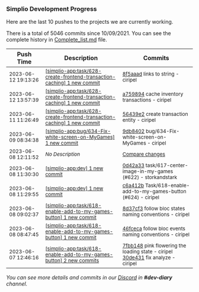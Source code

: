 
### Simplio Development Progress

Here are the last 10 pushes to the projects we are currently working.

There is a total of 5046 commits since 10/09/2021. You can see the complete history in
 [Complete_list.md](Complete_list.md) file.

| Push Time | Description | Commits |
| --- | --- | --- |
| <sub>2023-06-12 19:13:26</sub> | <sub>[[simplio-app:task/628\-create\-frontend\-transaction\-caching] 1 new commit](https://github.com/SimplioOfficial/simplio-app/commit/8f5aaadfca6161280bb62772b2f7d6df6c1fe8b2)</sub> | <sub>[8f5aaad](https://github.com/SimplioOfficial/simplio-app/commit/8f5aaadfca6161280bb62772b2f7d6df6c1fe8b2) links to string - ciripel</sub> |
| <sub>2023-06-12 13:57:39</sub> | <sub>[[simplio-app:task/628\-create\-frontend\-transaction\-caching] 1 new commit](https://github.com/SimplioOfficial/simplio-app/commit/a759894f6e91f13c81eacc10728b8c3a9cd409ac)</sub> | <sub>[a759894](https://github.com/SimplioOfficial/simplio-app/commit/a759894f6e91f13c81eacc10728b8c3a9cd409ac) cache inventory transactions - ciripel</sub> |
| <sub>2023-06-11 11:26:49</sub> | <sub>[[simplio-app:task/628\-create\-frontend\-transaction\-caching] 1 new commit](https://github.com/SimplioOfficial/simplio-app/commit/56439e228407f6085dce33cce2568760a6867ade)</sub> | <sub>[56439e2](https://github.com/SimplioOfficial/simplio-app/commit/56439e228407f6085dce33cce2568760a6867ade) create transaction entity - ciripel</sub> |
| <sub>2023-06-09 08:34:38</sub> | <sub>[[simplio-app:bug/634\-Fix\-white\-screen\-on\-MyGames] 1 new commit](https://github.com/SimplioOfficial/simplio-app/commit/9db840222cdff11691599adf239a407f84e0229a)</sub> | <sub>[9db8402](https://github.com/SimplioOfficial/simplio-app/commit/9db840222cdff11691599adf239a407f84e0229a) bug/634-Fix-white-screen-on-MyGames - ciripel</sub> |
| <sub>2023-06-08 12:11:52</sub> | <sub>_No Description_</sub> | <sub>[Compare changes](https://github.com/SimplioOfficial/simplio-app/compare/0d42a33134fe...f917445cc0f2)</sub> |
| <sub>2023-06-08 11:30:30</sub> | <sub>[[simplio-app:dev] 1 new commit](https://github.com/SimplioOfficial/simplio-app/commit/0d42a33134fee073b94f0751544c099cc097968b)</sub> | <sub>[0d42a33](https://github.com/SimplioOfficial/simplio-app/commit/0d42a33134fee073b94f0751544c099cc097968b) task/617-center-image-in-my-games (#622) - storkandstark</sub> |
| <sub>2023-06-08 11:29:55</sub> | <sub>[[simplio-app:dev] 1 new commit](https://github.com/SimplioOfficial/simplio-app/commit/c6a412beb252712c776aa2afbcdbf990c6e55c45)</sub> | <sub>[c6a412b](https://github.com/SimplioOfficial/simplio-app/commit/c6a412beb252712c776aa2afbcdbf990c6e55c45) Task/618-enable-add-to-my-games-button (#624) - ciripel</sub> |
| <sub>2023-06-08 09:02:37</sub> | <sub>[[simplio-app:task/618\-enable\-add\-to\-my\-games\-button] 1 new commit](https://github.com/SimplioOfficial/simplio-app/commit/8d37cf32fac101c7c9042f55c422ad574c456d14)</sub> | <sub>[8d37cf3](https://github.com/SimplioOfficial/simplio-app/commit/8d37cf32fac101c7c9042f55c422ad574c456d14) follow bloc states naming conventions - ciripel</sub> |
| <sub>2023-06-08 08:47:45</sub> | <sub>[[simplio-app:task/618\-enable\-add\-to\-my\-games\-button] 1 new commit](https://github.com/SimplioOfficial/simplio-app/commit/46fceca859ebcea35c66b1cde1c24b39bdf84050)</sub> | <sub>[46fceca](https://github.com/SimplioOfficial/simplio-app/commit/46fceca859ebcea35c66b1cde1c24b39bdf84050) follow bloc events naming conventions - ciripel</sub> |
| <sub>2023-06-07 12:46:16</sub> | <sub>[[simplio-app:task/618\-enable\-add\-to\-my\-games\-button] 2 new commits](https://github.com/SimplioOfficial/simplio-app/compare/f7f840d91658...30de4311ce5e)</sub> | <sub>[7fbb148](https://github.com/SimplioOfficial/simplio-app/commit/7fbb148adfaf0fd75463abfe50719029d26d33fa) pink flowering the loading state - ciripel<br>[30de431](https://github.com/SimplioOfficial/simplio-app/commit/30de4311ce5e5346c0c28d95ea91d145e192eda1) fix analyze - ciripel</sub> |

_You can see more details and commits in our [Discord](https://discord.gg/aKhjuwZmdP) in **#dev-diary** channel._
